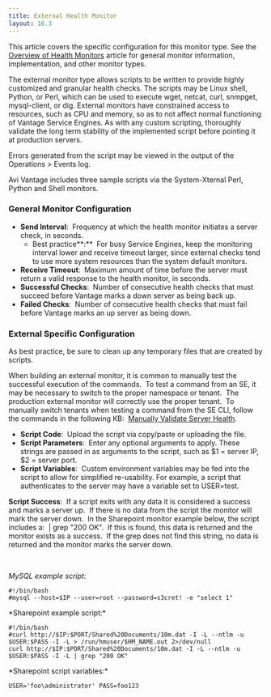 ```yaml
---
title: External Health Monitor
layout: 16.3
---
```

This article covers the specific configuration for this monitor type.  See the <a href="/docs/16.3/overview-of-health-monitors">Overview of Health Monitors</a> article for general monitor information, implementation, and other monitor types.

The external monitor type allows scripts to be written to provide highly customized and granular health checks. The scripts may be Linux shell, Python, or Perl, which can be used to execute wget, netcat, curl, snmpget, mysql-client, or dig. External monitors have constrained access to resources, such as CPU and memory, so as to not affect normal functioning of Vantage Service Engines. As with any custom scripting, thoroughly validate the long term stability of the implemented script before pointing it at production servers.

Errors generated from the script may be viewed in the output of the Operations &gt; Events log.

Avi Vantage includes three sample scripts via the System-Xternal Perl, Python and Shell monitors.

### General Monitor Configuration

* **Send Interval**:  Frequency at which the health monitor initiates a server check, in seconds.  
    * Best practice**:**  For busy Service Engines, keep the monitoring interval lower and receive timeout larger, since external checks tend to use more system resources than the system default monitors.
* **Receive Timeout**:  Maximum amount of time before the server must return a valid response to the health monitor, in seconds.
* **Successful Checks**:  Number of consecutive health checks that must succeed before Vantage marks a down server as being back up.
* **Failed Checks**:  Number of consecutive health checks that must fail before Vantage marks an up server as being down. 

### External Specific Configuration

As best practice, be sure to clean up any temporary files that are created by scripts.

When building an external monitor, it is common to manually test the successful execution of the commands.  To test a command from an SE, it may be necessary to switch to the proper namespace or tenant.  The production external monitor will correctly use the proper tenant.  To manually switch tenants when testing a command from the SE CLI, follow the commands in the following KB:  <a href="/docs/16.3/manually-validate-server-health/">Manually Validate Server Health</a>.

* **Script Code**:  Upload the script via copy/paste or uploading the file.
* **Script Parameters**:  Enter any optional arguments to apply. These strings are passed in as arguments to the script, such as $1 = server IP, $2 = server port.
* **Script Variables**:  Custom environment variables may be fed into the script to allow for simplified re-usability. For example, a script that authenticates to the server may have a variable set to USER=test. 

**Script Success**:  If a script exits with any data it is considered a success and marks a server up.  If there is no data from the script the monitor will mark the server down.  In the Sharepoint monitor example below, the script includes a:  | grep "200 OK".  If this is found, this data is returned and the monitor exists as a success.  If the grep does not find this string, no data is returned and the monitor marks the server down.

 

*MySQL example script:*


<pre><code class="language-lua">#!/bin/bash
#mysql --host=$IP --user=root --password=s3cret! -e "select 1"</code></pre>  *Sharepoint example script:* 

<pre><code class="language-lua">#!/bin/bash
#curl http://$IP:$PORT/Shared%20Documents/10m.dat -I -L --ntlm -u $USER:$PASS -I -L &gt; /run/hmuser/$HM_NAME.out 2&gt;/dev/null
curl http://$IP:$PORT/Shared%20Documents/10m.dat -I -L --ntlm -u $USER:$PASS -I -L | grep "200 OK"</code></pre>  *Sharepoint script variables:* 

<pre><code class="language-lua">USER='foo\administrator' PASS=foo123</code></pre>  
